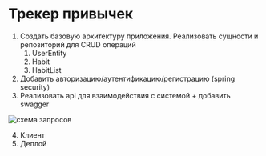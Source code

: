 # Трекер привычек
1. Создать базовую архитектуру приложения. Реализовать сущности и репозиторий для CRUD операций
    1. UserEntity
    2. Habit  
    3. HabitList
2. Добавить авторизацию/аутентификацию/регистрацию (spring security)
3. Реализовать api для взаимодействия с системой + добавить swagger 

![схема запросов](https://sun9-88.userapi.com/impg/qKCBFcNbPy9bFTHYUo46jkP1PFZSUrkV5KQiug/rYUOznOjPRY.jpg?size=1280x599&quality=96&sign=dddc9a98260353489150229dbc5c5a2b&type=album)
    
4. Клиент
5. Деплой
